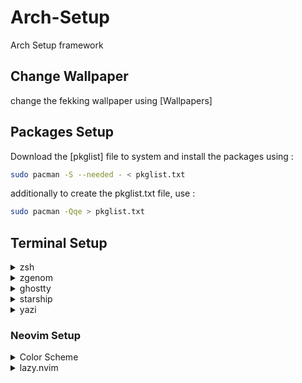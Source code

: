 # Arch-Setup
Arch Setup framework

## Change Wallpaper
change the fekking wallpaper using [Wallpapers]

## Packages Setup
Download the [pkglist] file to system and install the packages using :
```bash
sudo pacman -S --needed - < pkglist.txt
```
additionally to create the pkglist.txt file, use :
```bash
sudo pacman -Qqe > pkglist.txt
```

## Terminal Setup
<details><summary> zsh</summary>

### zsh Setup
check for zsh 
```sh
zsh --version
```
enable the installed zsh
```sh
chsh -s /usr/bin/zsh
```
logout for changes to take place and confirm current shell using
```sh
echo $SHELL
```
</details>


<details><summary>zgenom</summary>

### zgenom Setup
install zgenom 
```bash
git clone https://github.com/jandamm/zgenom.git "${HOME}/.zgenom"
```
make a .zshrc file in home directory and copy the following
```bash
# Initialize Zgenom
source "${HOME}/.zgenom/zgenom.zsh"

# Load plugins
zgenom load zsh-users/zsh-syntax-highlighting
zgenom load zsh-users/zsh-autosuggestions
zgenom load zsh-users/zsh-completions

# Save the configuration
if ! zgenom saved; then
    zgenom reset
    zgenom save
fi
```
to reload config do 
```bash
source ~/.zshrc
```
</details>

<details><summary>ghostty</summary>
	
### ghostty Setup
Edit the ghostty config file
```bash
nano ~/.config/ghostty/config
```
add the following instructions
```bash
theme=Nocturnal Winter
title = "*"
mouse-hide-while-typing

#font-family = "Hack Nerd Font"
font-family = "Fira Code"
#font-family = "MesloLGM Nerd Font"
#window-padding-x = 2
```
</details>

<details><summary>starship</summary>

### starship Setup
add the following to shell config
```bash
eval "$(starship init zsh)"
```
set up starship config
```bash
#create starship config file
mkdir -p ~/.config && touch ~/.config/starship.toml
```
download the [starship config](Presets/starship.toml) and move the file
```bash
mv starship.toml ~/.config/starship.toml
```
</details>

<details><summary>yazi</summary>
	
### yazi
setup yazi shell wrapp to switch directories.
copy paste this in shell config file
```bash
function y() {
	local tmp="$(mktemp -t "yazi-cwd.XXXXXX")" cwd
	yazi "$@" --cwd-file="$tmp"
	if cwd="$(command cat -- "$tmp")" && [ -n "$cwd" ] && [ "$cwd" != "$PWD" ]; then
		builtin cd -- "$cwd"
	fi
	rm -f -- "$tmp"
```
</details>

### Neovim Setup

 <details>
	 <summary>Color Scheme</summary>

### Set ColorSchem
download any color scheme available in [nvim](ColorScheme/nvim)
move the file to `~/.config/nvim/colors/`
then append the nvim config file `init.lua` 
```sh
vim.opt.termguicolors = true
#here we are using nocturnal-winter.lua color scheme
vim.cmd([[colorscheme nocturnal-winter]])
```
 </details>
 
<details>
	<summary>lazy.nvim</summary>

 ### lazy.nvim Setup

 configure the ` ~/.config/nvim/init.lua ` with the code
 ```sh
vim.g.mapleader = " "
require("config.lazy")
```
next configure the `~/cofig/nvim/lua/config/lazy.lua` with the code
```sh
-- Bootstrap lazy.nvim
local lazypath = vim.fn.stdpath("data") .. "/lazy/lazy.nvim"
if not (vim.uv or vim.loop).fs_stat(lazypath) then
  local lazyrepo = "https://github.com/folke/lazy.nvim.git"
  local out = vim.fn.system({ "git", "clone", "--filter=blob:none", "--branch=stable", lazyrepo, lazypath })
  if vim.v.shell_error ~= 0 then
    vim.api.nvim_echo({
      { "Failed to clone lazy.nvim:\n", "ErrorMsg" },
      { out, "WarningMsg" },
      { "\nPress any key to exit..." },
    }, true, {})
    vim.fn.getchar()
    os.exit(1)
  end
end
vim.opt.rtp:prepend(lazypath)


-- Setup lazy.nvim
require("lazy").setup({
  spec = {
    -- import your plugins
    { import = "plugins" },
  },
  -- Configure any other settings here. See the documentation for more details.
  -- colorscheme that will be used when installing plugins.
  install = { colorscheme = { "habamax" } },
  -- automatically check for plugin updates
  checker = { enabled = true },
})
```
configure `~/cofig/nvim/lua/plugin/telescope.lua`
```sh
return {
    'nvim-telescope/telescope.nvim', tag = '0.1.8',
    dependencies = { 'nvim-lua/plenary.nvim' },
    config = function()
        local telescope = require('telescope')
        telescope.setup({
            defaults = {
                prompt_prefix = "> ",
                selection_caret = "> ",
                path_display = { "smart" },
            },                                                                                         })
    end,                                                                                           keys = {
        { '<leader>ff', function() require('telescope.builtin').find_files() end, desc = "Find Files" },
        { '<leader>fg', function() require('telescope.builtin').live_grep() end, desc = "Live Grep" },
        { '<leader>fb', function() require('telescope.builtin').buffers() end, desc = "List Buffers" },
        { '<leader>fh', function() require('telescope.builtin').help_tags() end, desc = "Help Tags" },
    }
}
```
</details>
